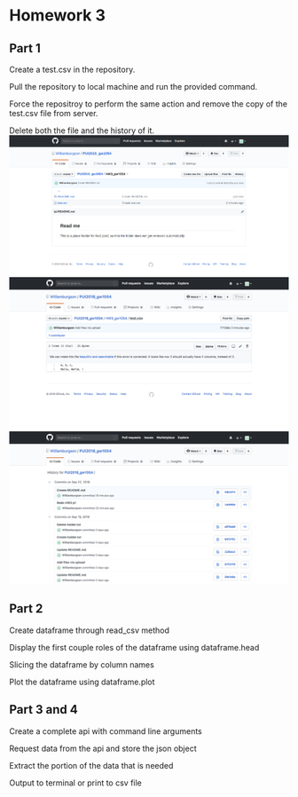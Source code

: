 # Homework 3
## Part 1
Create a test.csv in the repository.

Pull the repository to local machine and run the provided command.

Force the repositroy to perform the same action and remove the copy of the test.csv file from server.

Delete both the file and the history of it.
![Alt text](screeshots/HW3_P1_REP.png)
![Alt text](screeshots/HW3P1_HIST.png)
![Alt text](screeshots/HW3_p1_result.png)

## Part 2
Create dataframe through read_csv method

Display the first couple roles of the dataframe using dataframe.head

Slicing the dataframe by column names

Plot the dataframe using dataframe.plot

## Part 3 and 4
Create a complete api with command line arguments

Request data from the api and store the json object

Extract the portion of the data that is needed

Output to terminal or print to csv file

